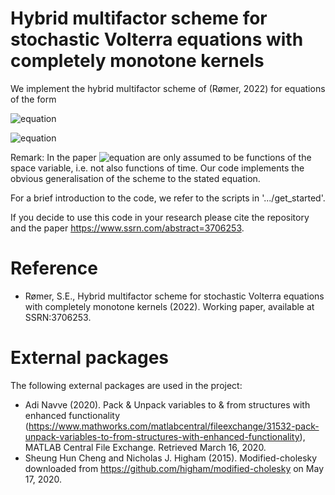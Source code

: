 # Hybrid multifactor scheme for stochastic Volterra equations with completely monotone kernels
We implement the hybrid multifactor scheme of (Rømer, 2022) for equations of the form

![equation](https://latex.codecogs.com/svg.image?X_t%26space%3B%3D%26space%3Bg_0%28t%29%26space%3B%26plus%3B%26space%3B%5Cint_0%5Et%26space%3BK%28t-s%29b%28s%2CX_s%29ds%26space%3B%26plus%3B%26space%3B%5Cint_0%5Et%26space%3BK%28t-s%29%5Csigma%28s%2CX_s%29dW_s%2C%26space%3B%5Cphantom%7Bxxx%7D%26space%3Bt%26space%3B%5Cgeq%26space%3B0%2C)

![equation](https://latex.codecogs.com/svg.image?%5Ctext%7Bwhere%26space%3B%7Dg_0%3A%5Cmathbb%7BR%7D_%26plus%3B%26space%3B%5Crightarrow%26space%3B%5Cmathbb%7BR%7D%2C%26space%3B%5Cphantom%7Bx%7D%26space%3Bb%2C%26space%3B%5Csigma%3A%26space%3B%5Cmathbb%7BR%7D_%26plus%3B%26space%3B%5Ctimes%26space%3B%5Cmathbb%7BR%7D%26space%3B%5Crightarrow%26space%3B%5Cmathbb%7BR%7D%26space%3B%5Ctext%7B%26space%3Bare%26space%3Bfunctions%26space%3Band%26space%3B%7D%26space%3BK%26space%3B%5Cin%26space%3BL%5E2_%7B%5Ctext%7Bloc%7D%7D%28%5Cmathbb%7BR%7D_%26plus%3B%2C%5Cmathbb%7BR%7D%29%26space%3B%5Ctext%7B%26space%3Bis%26space%3Bcompletely%26space%3Bmonotone.%7D)

Remark: In the paper ![equation](https://latex.codecogs.com/svg.image?b,&space;\sigma) are only assumed to be functions of the space variable, i.e. not also functions of time. Our code implements the obvious generalisation of the scheme to the stated equation.

For a brief introduction to the code, we refer to the scripts in '.../get_started'.

If you decide to use this code in your research please cite the repository and the paper https://www.ssrn.com/abstract=3706253.

# Reference
- Rømer, S.E., Hybrid multifactor scheme for stochastic Volterra equations with completely monotone kernels (2022). Working paper, available at SSRN:3706253.

# External packages
The following external packages are used in the project:
- Adi Navve (2020). Pack & Unpack variables to & from structures with enhanced functionality (https://www.mathworks.com/matlabcentral/fileexchange/31532-pack-unpack-variables-to-from-structures-with-enhanced-functionality), MATLAB Central File Exchange. Retrieved March 16, 2020.
- Sheung Hun Cheng and Nicholas J. Higham (2015). Modified-cholesky downloaded from https://github.com/higham/modified-cholesky on May 17, 2020.
